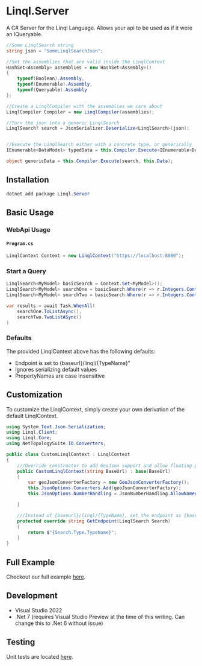 # Linql.Server

A C# Server for the Linql Language.  Allows your api to be used as if it were an IQueryable. 

```cs
//Some LinqlSearch string
string json = "SomeLinqlSearchJson";

//Set the assemblies that are valid inside the LinqlContext
HashSet<Assembly> assemblies = new HashSet<Assembly>()
{
    typeof(Boolean).Assembly,
    typeof(Enumerable).Assembly,
    typeof(Queryable).Assembly
};

//Create a LinqlCompiler with the assemblies we care about
LinqlCompiler Compiler = new LinqlCompiler(assemblies);

//Turn the json into a generic LinqlSearch
LinqlSearch? search = JsonSerializer.Deserialize<LinqlSearch>(json);


//Execute the LinqlSearch either with a concrete type, or generically
IEnumerable<DataModel> typedData = this.Compiler.Execute<IEnumerable<DataModel>>(search, this.Data);

object genericData = this.Compiler.Execute(search, this.Data);

```

## Installation

```powershell
dotnet add package Linql.Server
```

## Basic Usage

### WebApi Usage

#### **`Program.cs`**
```cs
LinqlContext Context = new LinqlContext("https://localhost:8080");
```

### Start a Query

```cs
LinqlSearch<MyModel> basicSearch = Context.Set<MyModel>();
LinqlSearch<MyModel> searchOne = basicSearch.Where(r => r.Integers.Contains(1));
LinqlSearch<MyModel> searchTwo = basicSearch.Where(r => r.Integers.Contains(2));

var results = await Task.WhenAll(
    searchOne.ToListAsync(),
    searchTwo.TwoListASync()
)
```

### Defaults 

The provided LinqlContext above has the following defaults: 

- Endpoint is set to {baseurl}/linql/{TypeName}"
- Ignores serializing default values
- PropertyNames are case insensitive 


## Customization 

To customize the LinqlContext, simply create your own derivation of the default LinqlContext.

```cs
using System.Text.Json.Serialization;
using Linql.Client;
using Linql.Core;
using NetTopologySuite.IO.Converters;

public class CustomLinqlContext : LinqlContext
{
    ///Override constructor to add GeoJson support and allow floating point literals. 
    public CustomLinqlContext(string BaseUrl) : base(BaseUrl)
    {
        var geoJsonConverterFactory = new GeoJsonConverterFactory();
        this.JsonOptions.Converters.Add(geoJsonConverterFactory);
        this.JsonOptions.NumberHandling = JsonNumberHandling.AllowNamedFloatingPointLiterals;

    }

    ///Instead of {baseurl}/linql/{TypeName}, set the endpoint as {baseurl}/TypeName
    protected override string GetEndpoint(LinqlSearch Search)
    {
        return $"{Search.Type.TypeName}";
    }
}
```

## Full Example

Checkout our full example [here](../Examples/ClientExample/).

## Development 

- Visual Studio 2022 
- .Net 7 (requires Visual Studio Preview at the time of this writing.  Can change this to .Net 6 without issue)

## Testing 

Unit tests are located [here](../Test/Linql.Client.Test/).